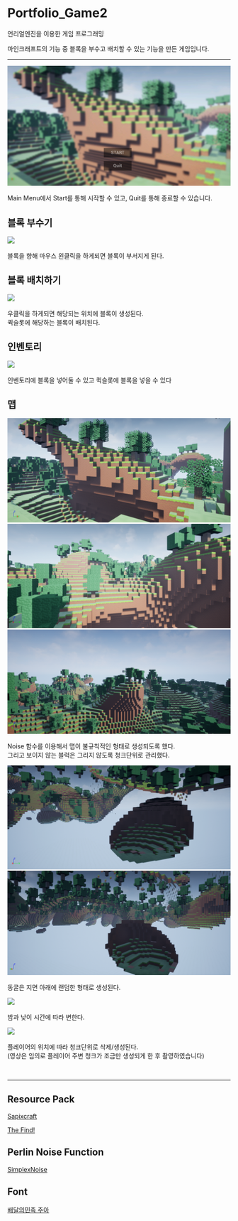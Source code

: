 # Portfolio_Game2
언리얼엔진을 이용한 게임 프로그래밍 <br>

마인크래프트의 기능 중 블록을 부수고 배치할 수 있는 기능을 만든 게임입니다.

---

![](./Image/MainMenu.png)

Main Menu에서 Start를 통해 시작할 수 있고, Quit를 통해 종료할 수 있습니다.

## 블록 부수기
![](./Image/Destroy.gif)

블록을 향해 마우스 왼클릭을 하게되면 블록이 부서지게 된다.

## 블록 배치하기
![](./Image/Place.gif)

우클릭을 하게되면 해당되는 위치에 블록이 생성된다. <br>
퀵슬롯에 해당하는 블록이 배치된다.

## 인벤토리
![](./Image/Inventory.gif)

인벤토리에 블록을 넣어둘 수 있고 퀵슬롯에 블록을 넣을 수 있다

## 맵
![](./Image/map.png)
![](./Image/map2.png)
![](./Image/map3.png)

Noise 함수를 이용해서 맵이 불규칙적인 형태로 생성되도록 했다.<br>
그리고 보이지 않는 블럭은 그리지 않도록 청크단위로 관리했다.

![](./Image/cave1.png)
![](./Image/cave2.png)

동굴은 지면 아래에 랜덤한 형태로 생성된다.


![](./Image/DayNight.gif)

밤과 낮이 시간에 따라 변한다.

![](./Image/MapLoading.gif)

플레이어의 위치에 따라 청크단위로 삭제/생성된다. <br/>
(영상은 임의로 플레이어 주변 청크가 조금만 생성되게 한 후 촬영하였습니다)

<br/>

---

## Resource Pack
[Sapixcraft](https://sapixcraft.com/index)

[The Find!](https://www.planetminecraft.com/texture_pack/the-find/)

## Perlin Noise Function
[SimplexNoise](https://github.com/devdad/SimplexNoise)

## Font
[배달의민족 주아](http://font.woowahan.com/jua/)
